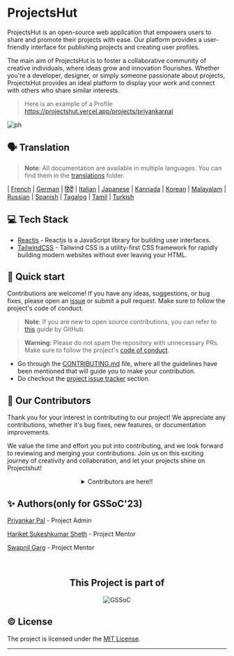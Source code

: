 <h1 align=left> ProjectsHut </h1>

<p>
 ProjectsHut is an open-source web application that empowers users to share and promote their projects with ease. Our platform provides a user-friendly interface for publishing projects and creating user profiles.

The main aim of ProjectsHut is to foster a collaborative community of creative individuals, where ideas grow and innovation flourishes. Whether you're a developer, designer, or simply someone passionate about projects, ProjectsHut provides an ideal platform to display your work and connect with others who share similar interests.

> Here is an example of a Profile https://projectshut.vercel.app/projects/priyankarpal

</p>

![ph](https://github.com/priyankarpal/ProjectsHut/assets/88102392/6d99804f-14df-420b-9a4d-486953d59b11)

## 🗣️ Translation

> **Note**: All documentation are available in multiple languages. You can find them in the [translations](/translations/) folder.

| [French](https://github.com/priyankarpal/ProjectsHut/tree/main/translations/French) | [German](https://github.com/priyankarpal/ProjectsHut/tree/main/translations/German) | [हिंदी](https://github.com/priyankarpal/ProjectsHut/tree/main/translations/Hindi) | [Italian](https://github.com/priyankarpal/ProjectsHut/tree/main/translations/Italian) | [Japanese](https://github.com/priyankarpal/ProjectsHut/tree/main/translations/Japanese) | [Kannada](https://github.com/priyankarpal/ProjectsHut/tree/main/translations/Kannada) | [Korean](https://github.com/priyankarpal/ProjectsHut/tree/main/translations/Korean) | [Malayalam](https://github.com/priyankarpal/ProjectsHut/tree/main/translations/Malayalam) | [Russian](https://github.com/priyankarpal/ProjectsHut/tree/main/translations/Russian) | [Spanish](https://github.com/priyankarpal/ProjectsHut/tree/main/translations/Spanish) | [Tagalog](https://github.com/priyankarpal/ProjectsHut/tree/main/translations/Tagalog) | [Tamil](https://github.com/priyankarpal/ProjectsHut/tree/main/translations/Tamil) | [Turkish](https://github.com/priyankarpal/ProjectsHut/tree/main/translations/Turkish)

## 💻 Tech Stack

- [Reactjs](https://react.dev) - Reactjs is a JavaScript library for building user interfaces.
- [TailwindCSS](https://tailwindcss.com) - Tailwind CSS is a utility-first CSS framework for rapidly building modern websites without ever leaving your HTML.

## 🚀 Quick start

Contributions are welcome! If you have any ideas, suggestions, or bug fixes, please open an [issue](https://github.com/priyankarpal/ProjectsHut/issues/new/choose) or submit a pull request. Make sure to follow the project's code of conduct.

> **Note**: If you are new to open source contributions, you can refer to [this](https://opensource.guide/how-to-contribute/) guide by GitHub.

> **Warning**: Please do not spam the repository with unnecessary PRs. Make sure to follow the project's [code of conduct](/CODE_OF_CONDUCT.md).

- Go through the [CONTRIBUTING.md](https://github.com/priyankarpal/ProjectsHut/blob/main/contributing.md) file, where all the guidelines have been mentioned that will guide you to make your contribution.
- Do checkout the [project issue tracker](https://github.com/priyankarpal/ProjectsHut/issues) section.

## 🤝 Our Contributors

Thank you for your interest in contributing to our project! We appreciate any contributions, whether it's bug fixes, new features, or documentation improvements.

We value the time and effort you put into contributing, and we look forward to reviewing and merging your contributions. Join us on this exciting journey of creativity and collaboration, and let your projects shine on Projectshut!

<!-- a big thanks to all the contributors -->
<details align=center>
<summary>Contributors are here!!</summary>

<center>
<a href="https://github.com/priyankarpal/ProjectsHut/graphs/contributors">
  <img src="https://contrib.rocks/image?repo=priyankarpal/ProjectsHut" />
</a>
</center>

</details>

## ✨ Authors(only for GSSoC'23)

[Priyankar Pal](https://github.com/priyankarpal) - Project Admin
<a name="changelog"></a>

[Hariket Sukeshkumar Sheth](https://github.com/hariketsheth) - Project Mentor
<a name="changelog"></a>

[Swapnil Garg](https://github.com/swapnilgarg7) - Project Mentor
<a name="changelog"></a>

<br>
</td>
</tr>
</table>
<div align=center>
  <h2>This Project is part of</h2>
  <img alt="GSSoC" src="https://github.com/priyankarpal/ProjectsHut/assets/88102392/0c5debf5-d414-4916-87d8-e1a710773ae3">
</div>

## ©️ License

The project is licensed under the [MIT License](https://github.com/neelshah2409/Bot-Collection/blob/main/LICENSE).

---
